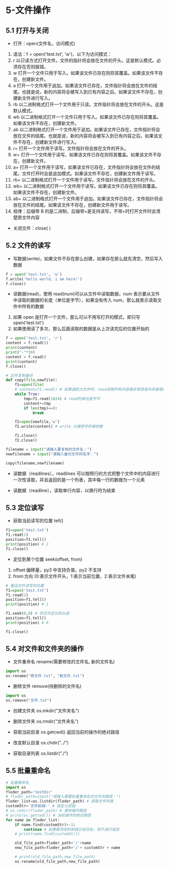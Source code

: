 # 5-文件操作

## 5.1 打开与关闭

- 打开：open(文件名，访问模式)

1. 语法：f = open('test.txt', 'w')，以下为访问模式：
2. r 以只读方式打开文件。文件的指针将会放在文件的开头。这是默认模式。必须存在否则报错。
3. w 打开一个文件只用于写入。如果该文件已存在则将其覆盖。如果该文件不存在，创建新文件。
4. a 打开一个文件用于追加。如果该文件已存在，文件指针将会放在文件的结尾。也就是说，新的内容将会被写入到已有内容之后。如果该文件不存在，创建新文件进行写入。
5. rb 以二进制格式打开一个文件用于只读。文件指针将会放在文件的开头。这是默认模式。
6. wb 以二进制格式打开一个文件只用于写入。如果该文件已存在则将其覆盖。如果该文件不存在，创建新文件。
7. ab 以二进制格式打开一个文件用于追加。如果该文件已存在，文件指针将会放在文件的结尾。也就是说，新的内容将会被写入到已有内容之后。如果该文件不存在，创建新文件进行写入。
8. r+ 打开一个文件用于读写。文件指针将会放在文件的开头。
9. w+ 打开一个文件用于读写。如果该文件已存在则将其覆盖。如果该文件不存在，创建新文件。
10. a+ 打开一个文件用于读写。如果该文件已存在，文件指针将会放在文件的结尾。文件打开时会是追加模式。如果该文件不存在，创建新文件用于读写。
11. rb+ 以二进制格式打开一个文件用于读写。文件指针将会放在文件的开头。
12. wb+ 以二进制格式打开一个文件用于读写。如果该文件已存在则将其覆盖。如果该文件不存在，创建新文件。
13. ab+ 以二进制格式打开一个文件用于追加。如果该文件已存在，文件指针将会放在文件的结尾。如果该文件不存在，创建新文件用于读写。
14. 规律：后缀带 B 的是二进制，后缀带+是支持读写，不带+时打开文件时会清楚原文件内容

- 关闭文件：close( )

## 5.2 文件的读写

- 写数据(write)，如果文件不存在那么创建，如果存在那么就先清空，然后写入数据

```python
f = open('test.txt', 'w')
f.write('hello world, i am here!')
f.close()
```

- 读数据(read)，使用 read(num)可以从文件中读取数据，num 表示要从文件中读取的数据的长度（单位是字节），如果没有传入 num，那么就表示读取文件中所有的数据

1. 如果 open 是打开一个文件，那么可以不用写打开的模式，即只写 open('test.txt')
2. 如果使用读了多次，那么后面读取的数据是从上次读完后的位置开始的

```python
f = open('test.txt', 'r')
content = f.read(5)
print(content)
print("-"*30)
content = f.read()
print(content)
f.close()
```

```python
# 文件复制备份
def copy(file,newfile):
    f1=open(file)
    # content=f1.read() # 如果遇到大文件时，read读取所有内容是非常容易内存报错的
    while True:
        tmp=f1.read(1024) # read的单位是字节
        content+=tmp
        if len(tmp)==0:
            break

    f2=open(newfile,'w')
    f2.write(content) # write 只接受字符串参数

    f1.close()
    f2.close()

filename = input("请输入要复制的文件名：")
newfilename = input("请输入备份文件的名字：")

copy(filename,newfilename)
```

- 读数据（readlines），readlines 可以按照行的方式把整个文件中的内容进行一次性读取，并且返回的是一个列表，其中每一行的数据为一个元素

- 读数据（readline），读取单行内容，以换行符为结束

## 5.3 定位读写

- 获取当前读写的位置 tell()

```python
f1=open('test.txt')
f1.read(2)
position=f1.tell()
print(position) # 2
f1.close()
```

- 定位到某个位置 seek(offset, from)

1. offset:偏移量，py3 中支持负值，py2 不支持
2. from:方向 (0:表示文件开头，1:表示当前位置，2:表示文件末尾)

```python
# 重设文件读写的位置
f1=open('test.txt')
f1.read(2)
position=f1.tell()
print(position) # 2

f1.seek(0,0) # 将文件定位到头部
position=f1.tell()
print(position) # 0

f1.close()
```

## 5.4 对文件和文件夹的操作

- 文件重命名 rename(需要修改的文件名, 新的文件名)

```python
import os
os.rename("原文件.txt", "新文件.txt")
```

- 删除文件 remove(待删除的文件名)

```python
import os
os.remove("文件.txt")
```

- 创建文件夹 os.mkdir("文件夹名")

- 删除文件夹 os.rmdir("文件夹名")

- 获取当前目录 os.getcwd() 返回当前的操作的绝对路径

- 改变默认目录 os.chdir("../")

- 获取目录列表 os.listdir("./")

## 5.5 批量重命名

```python
# 批量重命名
import os
floder_path='testDir'
# floder_path=input("请输入需要批量重命名的文件夹路径：")
floder_list=os.listdir(floder_path) # 获取文件列表
customStr='文件前缀-' # 自定义前缀
# os.chdir(floder_path) # 更改操作路径
# print(os.getcwd()) # 当前操作的绝对路径
for name in floder_list:
    if name.find(customStr)>-1:
        continue # 如果要添加的前缀已经存在，则不进行追加
    # print(name.find(customStr))

    old_file_path=floder_path+'/'+name
    new_file_path=floder_path+'/'+ customStr + name

    # print(old_file_path,new_file_path)
    os.rename(old_file_path,new_file_path)
```
